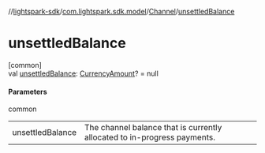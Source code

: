 //[lightspark-sdk](../../../index.md)/[com.lightspark.sdk.model](../index.md)/[Channel](index.md)/[unsettledBalance](unsettled-balance.md)

# unsettledBalance

[common]\
val [unsettledBalance](unsettled-balance.md): [CurrencyAmount](../-currency-amount/index.md)? = null

#### Parameters

common

| | |
|---|---|
| unsettledBalance | The channel balance that is currently allocated to in-progress payments. |
